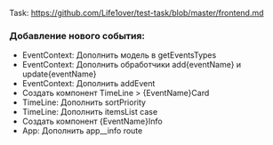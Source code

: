 Task: https://github.com/Life1over/test-task/blob/master/frontend.md

### Добавление нового события:
- EventContext: Дополнить модель в getEventsTypes
- EventContext: Дополнить обработчики add{eventName} и update{eventName} 
- EventContext: Дополнить addEvent
- Создать компонент TimeLine > {EventName}Card 
- TimeLine: Дополнить sortPriority 
- TimeLine: Дополнить itemsList case
- Создать компонент {EventName}Info
- App: Дополнить app__info route
